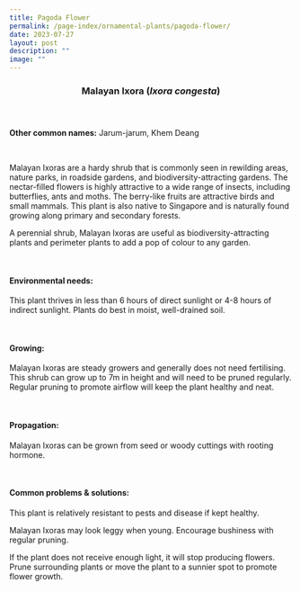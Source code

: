 ```yaml
---
title: Pagoda Flower
permalink: /page-index/ornamental-plants/pagoda-flower/
date: 2023-07-27
layout: post
description: ""
image: ""
---
```

<header> 
	<h3>Malayan Ixora (<em>Ixora congesta</em>)</h3> 
</header> 
 
<section> 
	<p><strong>Other common names:</strong> Jarum-jarum, Khem Deang</p> 
	<br> 
</section> 
 
<section> 
	<p>Malayan Ixoras are a hardy shrub that is commonly seen in rewilding areas, nature parks, in roadside gardens, and biodiversity-attracting gardens. The nectar-filled flowers is highly attractive to a wide range of insects, including butterflies, ants and moths. The berry-like fruits are attractive birds and small mammals. This plant is also native to Singapore and is naturally found growing along primary and secondary forests.</p>
	<p>A perennial shrub, Malayan Ixoras are useful as biodiversity-attracting plants and perimeter plants to add a pop of colour to any garden.</p>
	 <br> 
</section> 
 
<section> 
  <h4>Environmental needs:</h4> 
    	<p>This plant thrives in less than 6 hours of direct sunlight or 4-8 hours of indirect sunlight. Plants do best in moist, well-drained soil.</p> 
	<br>
</section>

<section> 
  <h4>Growing:</h4> 
		<p>Malayan Ixoras are steady growers and generally does not need fertilising. This shrub can grow up to 7m in height and will need to be pruned regularly. Regular pruning to promote airflow will keep the plant healthy and neat.</p> 
	<br> 
</section> 

<section> 
  <h4>Propagation:</h4> 
		<p>Malayan Ixoras can be grown from seed or woody cuttings with rooting hormone.</p> 
	<br> 
</section> 
 
<section> 
  <h4>Common problems &amp; solutions:</h4> 
		<p>This plant is relatively resistant to pests and disease if kept healthy.</p>
		<p>Malayan Ixoras may look leggy when young. Encourage bushiness with regular pruning.</p>
		<p>If the plant does not receive enough light, it will stop producing flowers. Prune surrounding plants or move the plant to a sunnier spot to promote flower growth.</p>
	<br> 
</section>